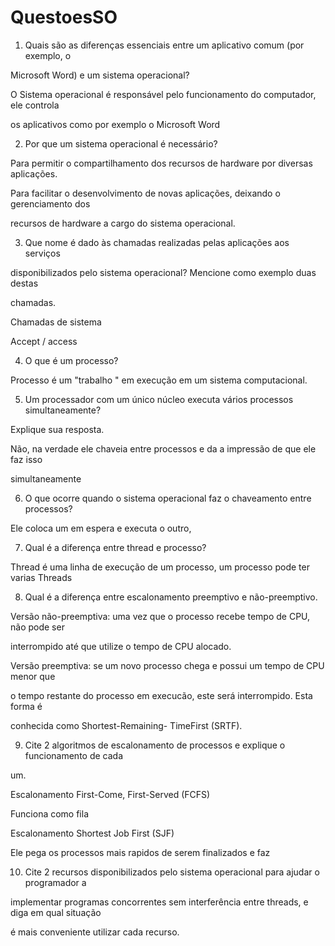 # QuestoesSO

1) Quais são as diferenças essenciais entre um aplicativo comum (por exemplo, o

Microsoft Word) e um sistema operacional?

O Sistema operacional é responsável pelo funcionamento do computador, ele controla

os aplicativos como por exemplo o Microsoft Word

2) Por que um sistema operacional é necessário?

Para permitir o compartilhamento dos recursos de hardware por diversas aplicações.

Para facilitar o desenvolvimento de novas aplicações, deixando o gerenciamento dos

recursos de hardware a cargo do sistema operacional.

3) Que nome é dado às chamadas realizadas pelas aplicações aos serviços

disponibilizados pelo sistema operacional? Mencione como exemplo duas destas

chamadas.

Chamadas de sistema

Accept / access

4) O que é um processo?

Processo é um &quot;trabalho &quot; em execução em um sistema computacional.

5) Um processador com um único núcleo executa vários processos simultaneamente?

Explique sua resposta.

Não, na verdade ele chaveia entre processos e da a impressão de que ele faz isso

simultaneamente

6) O que ocorre quando o sistema operacional faz o chaveamento entre processos?

Ele coloca um em espera e executa o outro,

7) Qual é a diferença entre thread e processo?

Thread é uma linha de execução de um processo, um processo pode ter varias Threads

8) Qual é a diferença entre escalonamento preemptivo e não-preemptivo.

Versão não-preemptiva: uma vez que o processo recebe tempo de CPU, não pode ser

interrompido até que utilize o tempo de CPU alocado.

Versão preemptiva: se um novo processo chega e possui um tempo de CPU menor que

o tempo restante do processo em execucão, este será interrompido. Esta forma é

conhecida como Shortest-Remaining- TimeFirst (SRTF).

9) Cite 2 algoritmos de escalonamento de processos e explique o funcionamento de cada

um.

Escalonamento First-Come, First-Served (FCFS)

Funciona como fila

Escalonamento Shortest Job First (SJF)

Ele pega os processos mais rapidos de serem finalizados e faz

10) Cite 2 recursos disponibilizados pelo sistema operacional para ajudar o programador a

implementar programas concorrentes sem interferência entre threads, e diga em qual situação

é mais conveniente utilizar cada recurso.
